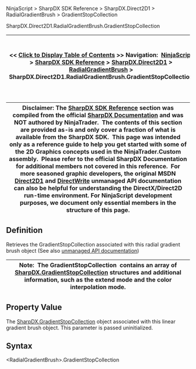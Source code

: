 ﻿
NinjaScript \> SharpDX SDK Reference \> SharpDX.Direct2D1 \> RadialGradientBrush \> GradientStopCollection

SharpDX.Direct2D1\.RadialGradientBrush.GradientStopCollection

| \<\< [Click to Display Table of Contents](sharpdx_direct2d1_radialgradientbrush_gradientstopcollection.md) \>\> **Navigation:**     [NinjaScript](ninjascript-1.md) \> [SharpDX SDK Reference](sharpdx_sdk_reference-1.md) \> [SharpDX.Direct2D1](sharpdx_direct2d1-1.md) \> [RadialGradientBrush](sharpdx_direct2d1_radialgradientbrush-1.md) \> SharpDX.Direct2D1\.RadialGradientBrush.GradientStopCollection | [Previous page](sharpdx_direct2d1_radialgradientbrush_gradientoriginoffset-1.md) [Return to chapter overview](sharpdx_direct2d1_radialgradientbrush-1.md) [Next page](sharpdx_direct2d1_radialgradientbrush_radiusx-1.md) |
| --- | --- |

| Disclaimer: The [SharpDX SDK Reference](sharpdx_sdk_reference-1.md) section was compiled from the official [SharpDX Documentation](http://sharpdx.org/) and was NOT authored by NinjaTrader.  The contents of this section are provided as\-is and only cover a fraction of what is available from the SharpDX SDK.  This page was intended only as a reference guide to help you get started with some of the 2D Graphics concepts used in the NinjaTrader.Custom assembly.  Please refer to the official SharpDX Documentation for additional members not covered in this reference.  For more seasoned graphic developers, the original MSDN [Direct2D1](https://msdn.microsoft.com/en-us/library/windows/desktop/dd370990.aspx) and [DirectWrite](https://msdn.microsoft.com/en-us/library/windows/desktop/dd368038.aspx) unmanaged API documentation can also be helpful for understanding the DirectX/Direct2D run\-time environment. For NinjaScript development purposes, we document only essential members in the structure of this page. |
| --- |

## Definition
Retrieves the GradientStopCollection associated with this radial gradient brush object 
(See also [unmanaged API documentation](http://msdn.microsoft.com/en-us/library/dd371539.aspx))
 

| Note:  The GradientStopCollection  contains an array of [SharpDX.GradientStopCollection](sharpdx_direct2d1_gradientstopcollection-1.md) structures and additional information, such as the extend mode and the color interpolation mode. |
| --- |

## Property Value
The [SharpDX.GradientStopCollection](sharpdx_direct2d1_gradientstopcollection-1.md) object associated with this linear gradient brush object. This parameter is passed uninitialized.
 
## Syntax
\<RadialGradientBrush\>.GradientStopCollection
